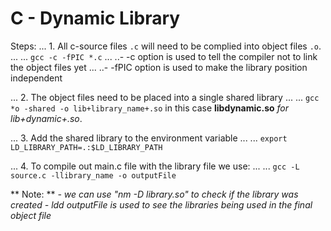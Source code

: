 # C - Dynamic Library
Steps:
... 1. All c-source files `.c` will need to be complied into object files `.o`.
... ... `gcc -c -fPIC *.c`
... ..- -c option is used to tell the compiler not to link the object files yet
... ..- -fPIC option is used to make the library position independent

... 2. The object files need to be placed into a single shared library
... ... `gcc *o -shared -o lib+library_name+.so` in this case **libdynamic.so** *for lib+dynamic+.so*.

... 3. Add the shared library to the environment variable
... ... `export LD_LIBRARY_PATH=.:$LD_LIBRARY_PATH`

... 4. To compile out main.c file with the library file we use:
... ... `gcc -L source.c -llibrary_name -o outputFile`

** Note: **
*- we can use "nm -D library.so" to check if the library was created*
*- ldd outputFile is used to see the libraries being used in the final object file*

